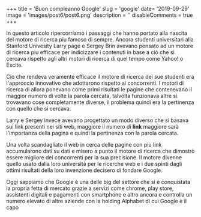 +++ 
title = 'Buon compleanno Google' 
slug = 'google'
date= '2019-09-29'
image = 'images/post6/post6.png' 
description = '' 
disableComments = true
+++

In questo articolo ripercorriamo i passaggi che hanno portato alla nascita del motore di ricerca piu famoso di sempre.
Ancora studenti universitari alla Stanford Univesity Larry page e Sergey Brin avevano pensato ad un motore di ricerca piu efficace per indicizzare i contenuti in base a ciò che si cercava rispetto agli altri motori di ricerca di quel tempo come Yahoo! o Excite.

Cio che rendeva veramente efficace il motore di ricerca dei sue studenti era l'approccio innovativo che adottarono rispetto ai concorrenti. I motori di ricerca di allora ponevano come primi risultati le pagine che contenevano il maggior numero di volte la parola cercata, talvolta funzionava altre si trovavano cose completamente diverse, il problema quindi era la pertinenza con quello che si cercava.

Larry e Sergey invece avevano progettato un modo diverso che si basava sui link presenti nei siti web, maggiore il numero di **link** maggiore sarà l'importanza della pagina e quindi la pertinenza con la parola cercata.

Una volta scandagliato il web in cerca delle pagine con piu link accumularono dati su dati e misero a punto il motore di ricerca che dimostrò essere migliore dei concorrenti per la sua precisione.
Il motore divenne quello usato dalla loro università per le ricerche web e i due spinti dagli ottimi risultati della loro invenzione decisero di fondare Google.

Oggi sappiamo che Google è una delle big del settore che si è conquistata la propria fetta di mercato grazie a servizi come chrome, play store, assistenti digitali e pagamenti con smartphone e altro ancora e controlla un numero elevato di altre aziende con la holding Alphabet di cui Google è il capo


